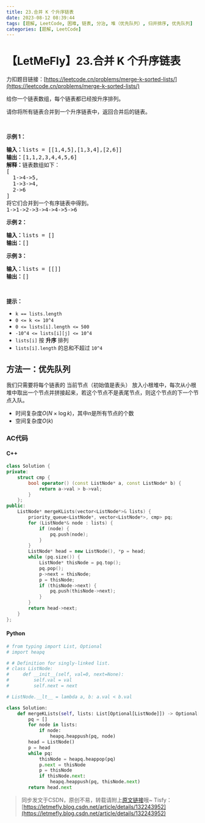 ```yaml
---
title: 23.合并 K 个升序链表
date: 2023-08-12 08:39:44
tags: [题解, LeetCode, 困难, 链表, 分治, 堆（优先队列）, 归并排序, 优先队列]
categories: [题解, LeetCode]
---
```


# 【LetMeFly】23.合并 K 个升序链表

力扣题目链接：[https://leetcode.cn/problems/merge-k-sorted-lists/](https://leetcode.cn/problems/merge-k-sorted-lists/)

<p>给你一个链表数组，每个链表都已经按升序排列。</p>

<p>请你将所有链表合并到一个升序链表中，返回合并后的链表。</p>

<p>&nbsp;</p>

<p><strong>示例 1：</strong></p>

<pre><strong>输入：</strong>lists = [[1,4,5],[1,3,4],[2,6]]
<strong>输出：</strong>[1,1,2,3,4,4,5,6]
<strong>解释：</strong>链表数组如下：
[
  1-&gt;4-&gt;5,
  1-&gt;3-&gt;4,
  2-&gt;6
]
将它们合并到一个有序链表中得到。
1-&gt;1-&gt;2-&gt;3-&gt;4-&gt;4-&gt;5-&gt;6
</pre>

<p><strong>示例 2：</strong></p>

<pre><strong>输入：</strong>lists = []
<strong>输出：</strong>[]
</pre>

<p><strong>示例 3：</strong></p>

<pre><strong>输入：</strong>lists = [[]]
<strong>输出：</strong>[]
</pre>

<p>&nbsp;</p>

<p><strong>提示：</strong></p>

<ul>
	<li><code>k == lists.length</code></li>
	<li><code>0 &lt;= k &lt;= 10^4</code></li>
	<li><code>0 &lt;= lists[i].length &lt;= 500</code></li>
	<li><code>-10^4 &lt;= lists[i][j] &lt;= 10^4</code></li>
	<li><code>lists[i]</code> 按 <strong>升序</strong> 排列</li>
	<li><code>lists[i].length</code> 的总和不超过 <code>10^4</code></li>
</ul>


    
## 方法一：优先队列

我们只需要将每个链表的 当前节点（初始值是表头） 放入小根堆中，每次从小根堆中取出一个节点并拼接起来，若这个节点不是表尾节点，则这个节点的下一个节点入队。

+ 时间复杂度$O(N\times \log k)$，其中$n$是所有节点的个数
+ 空间复杂度$O(k)$

### AC代码

#### C++

```cpp
class Solution {
private:
    struct cmp {
        bool operator() (const ListNode* a, const ListNode* b) {
            return a->val > b->val;
        }
    };
public:
    ListNode* mergeKLists(vector<ListNode*>& lists) {
        priority_queue<ListNode*, vector<ListNode*>, cmp> pq;
        for (ListNode*& node : lists) {
            if (node) {
                pq.push(node);
            }
        }
        ListNode* head = new ListNode(), *p = head;
        while (pq.size()) {
            ListNode* thisNode = pq.top();
            pq.pop();
            p->next = thisNode;
            p = thisNode;
            if (thisNode->next) {
                pq.push(thisNode->next);
            }
        }
        return head->next;
    }
};
```

#### Python

```python
# from typing import List, Optional
# import heapq

# # Definition for singly-linked list.
# class ListNode:
#     def __init__(self, val=0, next=None):
#         self.val = val
#         self.next = next

# ListNode.__lt__ = lambda a, b: a.val < b.val

class Solution:
    def mergeKLists(self, lists: List[Optional[ListNode]]) -> Optional[ListNode]:
        pq = []
        for node in lists:
            if node:
                heapq.heappush(pq, node)
        head = ListNode()
        p = head
        while pq:
            thisNode = heapq.heappop(pq)
            p.next = thisNode
            p = thisNode
            if thisNode.next:
                heapq.heappush(pq, thisNode.next)
        return head.next
```

> 同步发文于CSDN，原创不易，转载请附上[原文链接](https://blog.letmefly.xyz/2023/08/12/LeetCode%200023.%E5%90%88%E5%B9%B6K%E4%B8%AA%E5%8D%87%E5%BA%8F%E9%93%BE%E8%A1%A8/)哦~
> Tisfy：[https://letmefly.blog.csdn.net/article/details/132243952](https://letmefly.blog.csdn.net/article/details/132243952)
